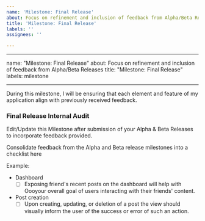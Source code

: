```yaml
---
name: 'Milestone: Final Release'
about: Focus on refinement and inclusion of feedback from Alpha/Beta Releases
title: 'Milestone: Final Release'
labels: ''
assignees: ''

---
```


---

name: "Milestone: Final Release"
about: Focus on refinement and inclusion of feedback from Alpha/Beta Releases
title: "Milestone: Final Release"
labels: milestone

---

During this milestone, I will be ensuring that each element and feature of my application align with previously received feedback. 

### Final Release Internal Audit

Edit/Update this Milestone after submission of your Alpha & Beta Releases to incorporate feedback provided.

Consolidate feedback from the Alpha and Beta release milestones into a checklist here

Example:

* Dashboard
  * [ ] Exposing friend's recent posts on the dashboard will help with Oooyour overall goal of users interacting with their friends' content.
* Post creation
  * [ ] Upon creating, updating, or deletion of a post the view should visually inform the user of the success or error of such an action.
